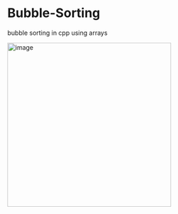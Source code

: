 # Bubble-Sorting
bubble sorting in cpp using arrays


<img width="369" alt="image" src="https://user-images.githubusercontent.com/95617382/189712567-996f32d8-9d04-497b-a4bc-f03beca39d5a.png">
